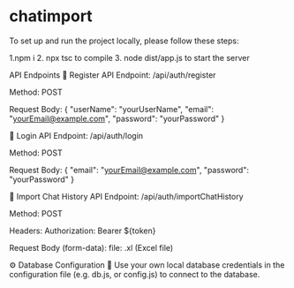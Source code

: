 # chatimport
To set up and run the project locally, please follow these steps: 

  1.npm i 
  2. npx tsc to compile
  3. node dist/app.js to start the server


API Endpoints
🔹 Register API
Endpoint: /api/auth/register

Method: POST

Request Body:
{
  "userName": "yourUserName",
  "email": "yourEmail@example.com",
  "password": "yourPassword"
}

🔹 Login API
Endpoint: /api/auth/login

Method: POST

Request Body:
{
  "email": "yourEmail@example.com",
  "password": "yourPassword"
}

🔹 Import Chat History API
Endpoint: /api/auth/importChatHistory

Method: POST

Headers: Authorization: Bearer ${token}

Request Body (form-data):
file: .xl (Excel file)

⚙️ Database Configuration
🔧 Use your own local database credentials in the configuration file (e.g. db.js, or config.js) to connect to the database.


